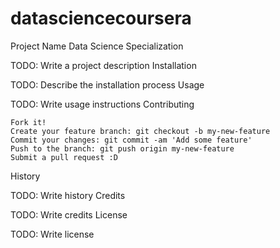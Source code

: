 # datasciencecoursera

Project Name
Data Science Specialization

TODO: Write a project description
Installation

TODO: Describe the installation process
Usage

TODO: Write usage instructions
Contributing

    Fork it!
    Create your feature branch: git checkout -b my-new-feature
    Commit your changes: git commit -am 'Add some feature'
    Push to the branch: git push origin my-new-feature
    Submit a pull request :D

History

TODO: Write history
Credits

TODO: Write credits
License

TODO: Write license
